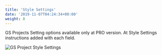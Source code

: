```yaml
---
title: 'Style Settings'
date: '2019-11-07T04:24:34+00:00'
weight: 8
---
```


GS Projects Setting options available only at PRO version. At Style Settings instructions added with each field.

![GS Project Style Settings](../images/GS_Projects_style_Settings.png)